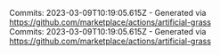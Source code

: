 Commits: 2023-03-09T10:19:05.615Z - Generated via https://github.com/marketplace/actions/artificial-grass
<br>
Commits: 2023-03-09T10:19:05.615Z - Generated via https://github.com/marketplace/actions/artificial-grass
<br>
